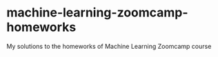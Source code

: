 # machine-learning-zoomcamp-homeworks
My solutions to the homeworks of Machine Learning Zoomcamp course
